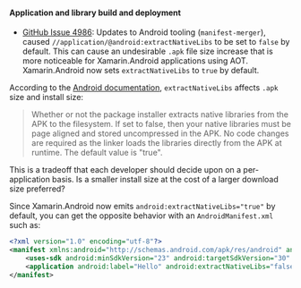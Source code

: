 #### Application and library build and deployment

* [GitHub Issue 4986](https://github.com/xamarin/xamarin-android/issues/4986):
  Updates to Android tooling (`manifest-merger`), caused
  `//application/@android:extractNativeLibs` to be set to `false` by
  default. This can cause an undesirable `.apk` file size increase
  that is more noticeable for Xamarin.Android applications using AOT.
  Xamarin.Android now sets `extractNativeLibs` to `true` by default.

According to the [Android documentation][extractNativeLibs],
`extractNativeLibs` affects `.apk` size and install size:

> Whether or not the package installer extracts native libraries from
> the APK to the filesystem. If set to false, then your native
> libraries must be page aligned and stored uncompressed in the APK.
> No code changes are required as the linker loads the libraries
> directly from the APK at runtime. The default value is "true".

This is a tradeoff that each developer should decide upon on a
per-application basis. Is a smaller install size at the cost of a
larger download size preferred?

Since Xamarin.Android now emits `android:extractNativeLibs="true"` by
default, you can get the opposite behavior with an
`AndroidManifest.xml` such as:

```xml
<?xml version="1.0" encoding="utf-8"?>
<manifest xmlns:android="http://schemas.android.com/apk/res/android" android:versionCode="1" android:versionName="1.0" package="com.companyname.hello">
    <uses-sdk android:minSdkVersion="23" android:targetSdkVersion="30" />
    <application android:label="Hello" android:extractNativeLibs="false" />
</manifest>
```

[extractNativeLibs]: https://developer.android.com/guide/topics/manifest/application-element
